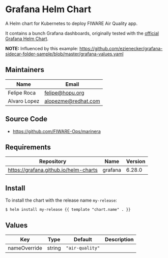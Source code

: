 # Grafana Helm Chart

A Helm chart for Kubernetes to deploy FIWARE Air Quality app.

It contains a bunch Grafana dashboards, originally tested with the [official Grafana Helm Chart](https://grafana.github.io/helm-charts).

**NOTE:**
Influenced by this example: https://github.com/ezienecker/grafana-sidecar-folder-sample/blob/master/grafana-values.yaml

## Maintainers

| Name | Email |
| ---- | ------ |
| Felipe Roca | <felipe@hopu.org> |
| Alvaro Lopez | <alopezme@redhat.com> |

## Source Code

* <https://github.com/FIWARE-Ops/marinera>

## Requirements

| Repository | Name | Version |
|------------|------|---------|
| https://grafana.github.io/helm-charts | grafana | 6.28.0 |

## Install

To install the chart with the release name `my-release`:

```console
$ helm install my-release {{ template "chart.name" . }}
```

## Values

| Key | Type | Default | Description |
|-----|------|---------|-------------|
| nameOverride | string | `"air-quality"` |  |